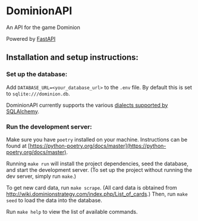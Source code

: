 # DominionAPI

An API for the game Dominion

Powered by [FastAPI](https://fastapi.tiangolo.com/)

## Installation and setup instructions:

### Set up the database:
Add `DATABASE_URL=<your_database_url>` to the `.env` file. By default this is set to `sqlite:///dominion.db`.

DominionAPI currently supports the various [dialects supported by SQLAlchemy](https://docs.sqlalchemy.org/en/14/dialects/). 


### Run the development server:
Make sure you have `poetry` installed on your machine. Instructions can be found at [https://python-poetry.org/docs/master](https://python-poetry.org/docs/master).

Running `make run` will install the project dependencies, seed the database, and start the development server. (To set up the project without running the dev server, simply run `make`.)

To get new card data, run `make scrape`. (All card data is obtained from http://wiki.dominionstrategy.com/index.php/List_of_cards.) Then, run `make seed` to load the data into the database.

Run `make help` to view the list of available commands.
